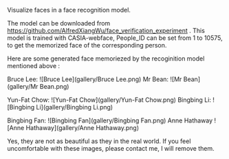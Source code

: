 Visualize faces in a face recognition model.

The model can be downloaded from
https://github.com/AlfredXiangWu/face_verification_experiment .
This model is trained with CASIA-webface, People_ID can be set from 1 
to 10575, to get the memorized face of the corresponding person.

Here are some generated face memoriezed by the recoginition model mentioned above :

Bruce Lee:
![Bruce Lee](gallery/Bruce Lee.png)
Mr Bean:
![Mr Bean](gallery/Mr Bean.png)

Yun-Fat Chow:
![Yun-Fat Chow](gallery/Yun-Fat Chow.png)
Bingbing Li:
![Bingbing Li](gallery/Bingbing Li.png)

Bingbing Fan:
![Bingbing Fan](gallery/Bingbing Fan.png)
Anne Hathaway
![Anne Hathaway](gallery/Anne Hathaway.png)

Yes, they are not as beautiful as they in the real world. If you feel uncomfortable with these images,
please contact me, I will remove them.
